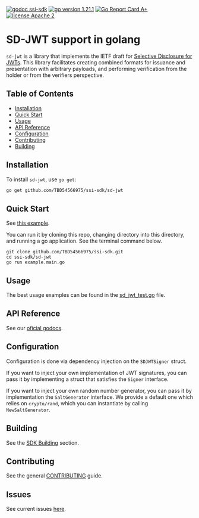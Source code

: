 [![godoc ssi-sdk](https://img.shields.io/badge/godoc-ssi--sdk-blue)](https://pkg.go.dev/github.com/TBD54566975/ssi-sdk/sd-jwt)
[![go version 1.21.1](https://img.shields.io/badge/go_version-1.21.1-brightgreen)](https://golang.org/)
[![Go Report Card A+](https://goreportcard.com/badge/github.com/TBD54566975/ssi-sdk/sd-jwt)](https://goreportcard.com/report/github.com/TBD54566975/ssi-sdk/sd-jwt)
[![license Apache 2](https://img.shields.io/badge/license-Apache%202-black)](https://github.com/TBD54566975/ssi-sdk/blob/main/LICENSE)

# SD-JWT support in golang

`sd-jwt` is a library that implements the IETF draft for [Selective Disclosure for JWTs](https://www.ietf.org/archive/id/draft-ietf-oauth-selective-disclosure-jwt-04.html).
This library facilitates creating combined formats for issuance and presentation with arbitrary payloads, and performing
verification from the holder or from the verifiers perspective.

## Table of Contents
- [Installation](#installation)
- [Quick Start](#quick-start)
- [Usage](#usage)
- [API Reference](#api-reference)
- [Configuration](#configuration)
- [Contributing](#contributing)
- [Building](#building)

## Installation

To install `sd-jwt`, use `go get`:

```bash
go get github.com/TBD54566975/ssi-sdk/sd-jwt
```

## Quick Start
See [this example](example/main.go).

You can run it by cloning this repo, changing directory into this directory, and running a go application.
See the terminal command below. 

```shell
git clone github.com/TBD54566975/ssi-sdk.git
cd ssi-sdk/sd-jwt
go run example.main.go
```

## Usage
The best usage examples can be found in the [sd_jwt_test.go](sd_jwt_test.go) file.

## API Reference
See our [oficial godocs](https://pkg.go.dev/github.com/TBD54566975/ssi-sdk/sd-jwt).

## Configuration
Configuration is done via dependency injection on the `SDJWTSigner` struct. 

If you want to inject your own implementation of JWT signatures, you can pass it by implementing a struct that satisfies
the `Signer` interface. 

If you want to inject your own random number generator, you can pass it by implementation the `SaltGenerator` interface.
We provide a default one which relies on `crypto/rand`, which you can instantiate by calling `NewSaltGenerator`.

## Building 
See the [SDK Building](../README.md#building) section.

## Contributing
See the general [CONTRIBUTING](../CONTRIBUTING.md) guide.

## Issues
See current issues [here](https://github.com/TBD54566975/ssi-sdk/issues?q=is%3Aissue+is%3Aopen+label%3Asd-jwt). 
